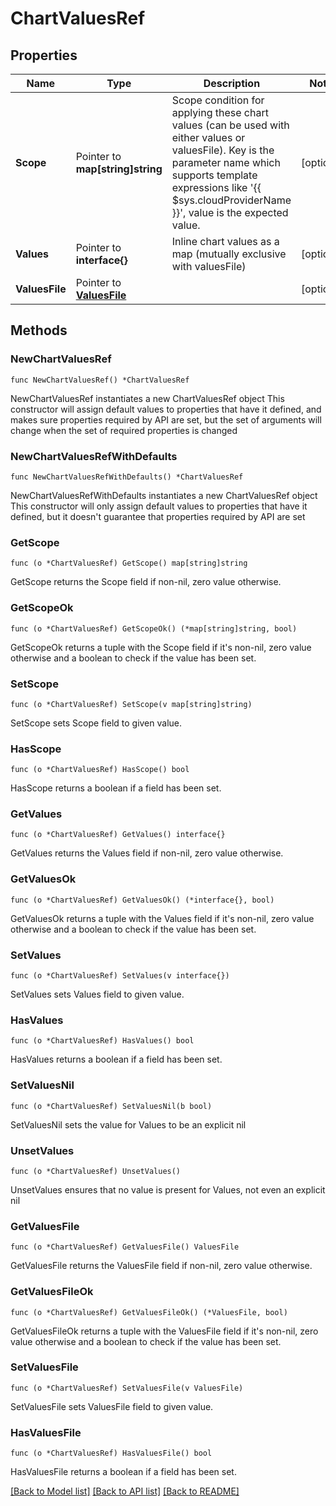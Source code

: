 # ChartValuesRef

## Properties

Name | Type | Description | Notes
------------ | ------------- | ------------- | -------------
**Scope** | Pointer to **map[string]string** | Scope condition for applying these chart values (can be used with either values or valuesFile). Key is the parameter name which supports template expressions like &#39;{{ $sys.cloudProviderName }}&#39;, value is the expected value.  | [optional] 
**Values** | Pointer to **interface{}** | Inline chart values as a map (mutually exclusive with valuesFile) | [optional] 
**ValuesFile** | Pointer to [**ValuesFile**](ValuesFile.md) |  | [optional] 

## Methods

### NewChartValuesRef

`func NewChartValuesRef() *ChartValuesRef`

NewChartValuesRef instantiates a new ChartValuesRef object
This constructor will assign default values to properties that have it defined,
and makes sure properties required by API are set, but the set of arguments
will change when the set of required properties is changed

### NewChartValuesRefWithDefaults

`func NewChartValuesRefWithDefaults() *ChartValuesRef`

NewChartValuesRefWithDefaults instantiates a new ChartValuesRef object
This constructor will only assign default values to properties that have it defined,
but it doesn't guarantee that properties required by API are set

### GetScope

`func (o *ChartValuesRef) GetScope() map[string]string`

GetScope returns the Scope field if non-nil, zero value otherwise.

### GetScopeOk

`func (o *ChartValuesRef) GetScopeOk() (*map[string]string, bool)`

GetScopeOk returns a tuple with the Scope field if it's non-nil, zero value otherwise
and a boolean to check if the value has been set.

### SetScope

`func (o *ChartValuesRef) SetScope(v map[string]string)`

SetScope sets Scope field to given value.

### HasScope

`func (o *ChartValuesRef) HasScope() bool`

HasScope returns a boolean if a field has been set.

### GetValues

`func (o *ChartValuesRef) GetValues() interface{}`

GetValues returns the Values field if non-nil, zero value otherwise.

### GetValuesOk

`func (o *ChartValuesRef) GetValuesOk() (*interface{}, bool)`

GetValuesOk returns a tuple with the Values field if it's non-nil, zero value otherwise
and a boolean to check if the value has been set.

### SetValues

`func (o *ChartValuesRef) SetValues(v interface{})`

SetValues sets Values field to given value.

### HasValues

`func (o *ChartValuesRef) HasValues() bool`

HasValues returns a boolean if a field has been set.

### SetValuesNil

`func (o *ChartValuesRef) SetValuesNil(b bool)`

 SetValuesNil sets the value for Values to be an explicit nil

### UnsetValues
`func (o *ChartValuesRef) UnsetValues()`

UnsetValues ensures that no value is present for Values, not even an explicit nil
### GetValuesFile

`func (o *ChartValuesRef) GetValuesFile() ValuesFile`

GetValuesFile returns the ValuesFile field if non-nil, zero value otherwise.

### GetValuesFileOk

`func (o *ChartValuesRef) GetValuesFileOk() (*ValuesFile, bool)`

GetValuesFileOk returns a tuple with the ValuesFile field if it's non-nil, zero value otherwise
and a boolean to check if the value has been set.

### SetValuesFile

`func (o *ChartValuesRef) SetValuesFile(v ValuesFile)`

SetValuesFile sets ValuesFile field to given value.

### HasValuesFile

`func (o *ChartValuesRef) HasValuesFile() bool`

HasValuesFile returns a boolean if a field has been set.


[[Back to Model list]](../README.md#documentation-for-models) [[Back to API list]](../README.md#documentation-for-api-endpoints) [[Back to README]](../README.md)


